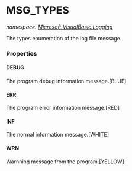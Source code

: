 ﻿# MSG_TYPES
_namespace: [Microsoft.VisualBasic.Logging](./index.md)_

The types enumeration of the log file message.




### Properties

#### DEBUG
The program debug information message.[BLUE]
#### ERR
The program error information message.[RED]
#### INF
The normal information message.[WHITE]
#### WRN
Warnning message from the program.[YELLOW]
